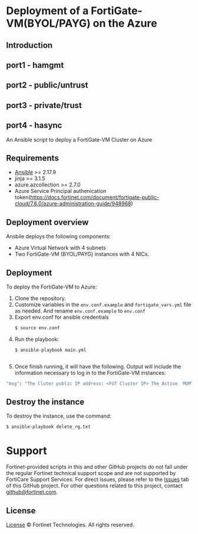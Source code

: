 # Deployment of a FortiGate-VM(BYOL/PAYG)  on the Azure
## Introduction
## port1 - hamgmt
## port2 - public/untrust
## port3 - private/trust
## port4 - hasync
An Ansible script to deploy a FortiGate-VM Cluster on Azure

## Requirements
* [Ansible](https://docs.ansible.com/ansible/latest/getting_started/index.html) >= 2.17.9
* jinja >= 3.1.5
* azure.azcollection >= 2.7.0
* Azure Service Principal authenication token(https://docs.fortinet.com/document/fortigate-public-cloud/7.6.0/azure-administration-guide/948968)

## Deployment overview
Ansbile deploys the following components:
   - Azure Virtual Network with 4 subnets
   - Two FortiGate-VM (BYOL/PAYG) instances with 4 NICs.

## Deployment
To deploy the FortiGate-VM to Azure:
1. Clone the repository.
2. Customize variables in the `env.conf.example` and `fortigate_vars.yml` file as needed. And rename `env.conf.example` to `env.conf`
3. Export env.conf for ansible credentials
   ```sh
   $ source env.conf
    ```
4. Run the playbook:
   ```sh
   $ ansible-playbook main.yml
    ```
   ```
5. Once finish running, it will have the following.
Output will include the information necessary to log in to the FortiGate-VM instances:
```sh
"msg": "The Cluter public IP address: <FGT Cluster IP> The Active  MGMT public IP address: <Active FGT MGMT Public IP>  The Passive  MGMT public IP address: <Passive FGT MGMT Public IP> Resource group : <Resource Group name> Username: <FGT Username> Password: <FGT Password "
```

## Destroy the instance
To destroy the instance, use the command:
```sh
$ ansible-playbook delete_rg.txt 
```

# Support
Fortinet-provided scripts in this and other GitHub projects do not fall under the regular Fortinet technical support scope and are not supported by FortiCare Support Services.
For direct issues, please refer to the [Issues](https://github.com/fortinet/fortigate-ansible-deploy/issues) tab of this GitHub project.
For other questions related to this project, contact [github@fortinet.com](mailto:github@fortinet.com).

## License
[License](https://github.com/fortinet/fortigate-ansible-deploy/blob/master/LICENSE) © Fortinet Technologies. All rights reserved.

